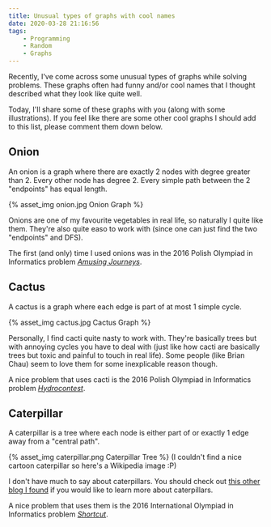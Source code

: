 ```yaml
---
title: Unusual types of graphs with cool names
date: 2020-03-28 21:16:56
tags:
    - Programming
    - Random
    - Graphs
---
```


Recently, I've come across some unusual types of graphs while solving problems. These graphs often had funny and/or cool names that I thought described what they look like quite well.

Today, I'll share some of these graphs with you (along with some illustrations). If you feel like there are some other cool graphs I should add to this list, please comment them down below.

## Onion

An onion is a graph where there are exactly 2 nodes with degree greater than 2. Every other node has degree 2. Every simple path between the 2 "endpoints" has equal length.

{% asset_img onion.jpg Onion Graph %}

Onions are one of my favourite vegetables in real life, so naturally I quite like them. They're also quite easo to work with (since one can just find the two "endpoints" and DFS).

The first (and only) time I used onions was in the 2016 Polish Olympiad in Informatics problem [_Amusing Journeys_](https://szkopul.edu.pl/problemset/problem/YY6-3ua-C1rt7q-97laWc0UP/site/?key=statement).

## Cactus

A cactus is a graph where each edge is part of at most 1 simple cycle.

{% asset_img cactus.jpg Cactus Graph %}

Personally, I find cacti quite nasty to work with. They're basically trees but with annoying cycles you have to deal with (just like how cacti are basically trees but toxic and painful to touch in real life). Some people (like Brian Chau) seem to love them for some inexplicable reason though.

A nice problem that uses cacti is the 2016 Polish Olympiad in Informatics problem [_Hydrocontest_](https://szkopul.edu.pl/problemset/problem/y9HM1ctDU8V8xLMRUYACDIRs/site/).

## Caterpillar

A caterpillar is a tree where each node is either part of or exactly 1 edge away from a "central path".

{% asset_img caterpillar.png Caterpillar Tree %}
(I couldn't find a nice cartoon caterpillar so here's a Wikipedia image :P)

I don't have much to say about caterpillars. You should check out [this other blog I found](http://torus2torus.blogspot.com/2012/10/i-spy-with-my-little-eyea-caterpillar.html) if you would like to learn more about caterpillars.

A nice problem that uses them is the 2016 International Olympiad in Informatics problem [_Shortcut_](https://oj.uz/problem/view/IOI16_shortcut).
